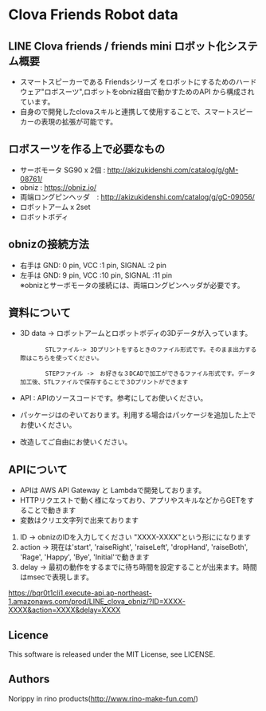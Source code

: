 Clova Friends Robot data
====
## LINE Clova friends / friends mini ロボット化システム概要
- スマートスピーカーである Friendsシリーズ をロボットにするためのハードウェア"ロボスーツ",ロボットをobniz経由で動かすためのAPI から構成されています。
- 自身ので開発したclovaスキルと連携して使用することで、スマートスピーカーの表現の拡張が可能です。

## ロボスーツを作る上で必要なもの
- サーボモータ SG90 x 2個 : http://akizukidenshi.com/catalog/g/gM-08761/
- obniz : https://obniz.io/
- 両端ロングピンヘッダ　: http://akizukidenshi.com/catalog/g/gC-09056/
- ロボットアーム x 2set
- ロボットボディ

## obnizの接続方法
- 右手は GND: 0 pin, VCC :1 pin, SIGNAL :2 pin
- 左手は GND: 9 pin, VCC :10 pin, SIGNAL :11 pin  
※obnizとサーボモータの接続には、両端ロングピンヘッダが必要です。

## 資料について
- 3D data -> ロボットアームとロボットボディの3Dデータが入っています。

             STLファイル-> 3Dプリントをするときのファイル形式です。そのまま出力する際はこちらを使ってください。
             
             STEPファイル ->　お好きな３DCADで加工ができるファイル形式です。データ加工後、STLファイルで保存することで３Dプリントができます
             
- API : APIのソースコードです。参考にしてお使いください。
- パッケージはのぞいております。利用する場合はパッケージを追加した上でお使いください。
- 改造してご自由にお使いください。

## APIについて
- APIは AWS API Gateway と Lambdaで開発しております。
- HTTPリクエストで動く様になっており、アプリやスキルなどからGETをすることで動きます
- 変数はクリエ文字列で出来ております
1. ID -> obnizのIDを入力してください "XXXX-XXXX"という形にになります
2. action -> 現在は'start', 'raiseRight', 'raiseLeft', 'dropHand', 'raiseBoth', 'Rage', 'Happy', 'Bye', 'Initial'で動きます
3. delay -> 最初の動作をするまでに待ち時間を設定することが出来ます。時間はmsecで表現します。

https://bqr0t1cli1.execute-api.ap-northeast-1.amazonaws.com/prod/LINE_clova_obniz/?ID=XXXX-XXXX&action=XXXX&delay=XXXX

## Licence
This software is released under the MIT License, see LICENSE.

## Authors
Norippy in rino products(http://www.rino-make-fun.com/)
